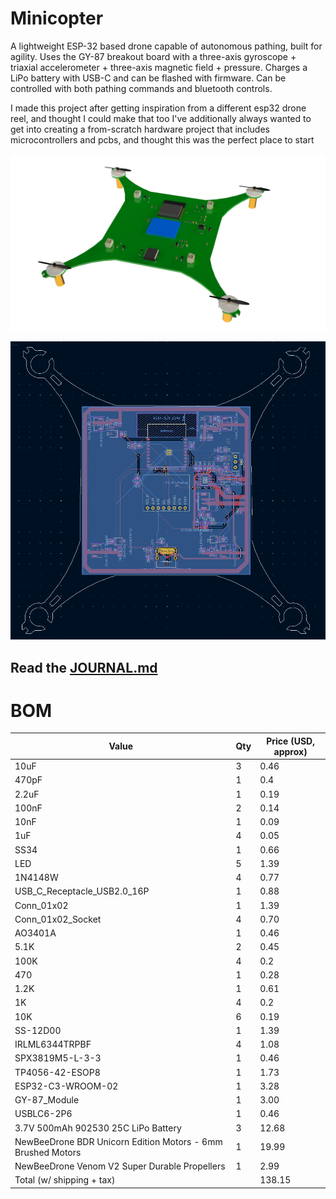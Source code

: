 # Minicopter

A lightweight ESP-32 based drone capable of autonomous pathing, built for agility. Uses the GY-87 breakout board with a three-axis gyroscope + triaxial accelerometer + three-axis magnetic field + pressure. Charges a LiPo battery with USB-C and can be flashed with firmware.
Can be controlled with both pathing commands and bluetooth controls.

I made this project after getting inspiration from a different esp32 drone reel, and thought I could make that too
I've additionally always wanted to get into creating a from-scratch hardware project that includes microcontrollers and pcbs, and thought this was the perfect place to start

![cad](assets/Minicopter_Render.png)

![pcb](assets/pcb.png)

## Read the [JOURNAL.md](JOURNAL.md)

# BOM

| Value                               | Qty | Price (USD, approx) |
|-------------------------------------|-----|-------------|
| 10uF                                | 3   | 0.46        |
| 470pF                               | 1   | 0.4        |
| 2.2uF                               | 1   |    0.19         |
| 100nF                               | 2   |        0.14     |
| 10nF                                | 1   |         0.09    |
| 1uF                                 | 4   |          0.05   |
| SS34                                | 1   | 0.66        |
| LED                                 | 5   | 1.39        |
| 1N4148W                             | 4   | 0.77        |
| USB_C_Receptacle_USB2.0_16P         | 1   | 0.88        |
| Conn_01x02                          | 1   | 1.39        |
| Conn_01x02_Socket                   | 4   | 0.70        |
| AO3401A                             | 1   | 0.46        |
| 5.1K                                | 2   | 0.45        |
| 100K                                | 4   |     0.2        |
| 470                                 | 1   |       0.28      |
| 1.2K                                | 1   |          0.61   |
| 1K                                  | 4   |          0.2   |
| 10K                                 | 6   |            0.19 |
| SS-12D00                            | 1   | 1.39        |
| IRLML6344TRPBF                      | 4   | 1.08        |
| SPX3819M5-L-3-3                     | 1   | 0.46        |
| TP4056-42-ESOP8                     | 1   | 1.73        |
| ESP32-C3-WROOM-02                   | 1   | 3.28        |
| GY-87_Module                        | 1   | 3.00        |
| USBLC6-2P6                          | 1   | 0.46        |
| 3.7V 500mAh 902530 25C LiPo Battery | 3   | 12.68       |
| NewBeeDrone BDR Unicorn Edition Motors - 6mm Brushed Motors    | 1   | 19.99       |
| NewBeeDrone Venom V2 Super Durable Propellers     | 1   | 2.99        |
| Total (w/ shipping + tax)           |     | 138.15      |